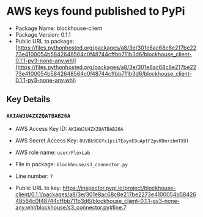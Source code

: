 # AWS keys found published to PyPi

* Package Name: blockhouse-client
* Package Version: 0.1.1
* Public URL to package: [https://files.pythonhosted.org/packages/a8/3e/301e8ac68c8e217be2273e4100054b5842648564c0f48744cffbb711b3d6/blockhouse_client-0.1.1-py3-none-any.whl](https://files.pythonhosted.org/packages/a8/3e/301e8ac68c8e217be2273e4100054b5842648564c0f48744cffbb711b3d6/blockhouse_client-0.1.1-py3-none-any.whl)

## Key Details

### `AKIAWJU4ZXZQATBAB26A`

* AWS Access Key ID: `AKIAWJU4ZXZQATBAB26A`
* AWS Secret Access Key: `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` 
* AWS role name: `user/FlexLab`
* File in package: `blockhouse/s3_connector.py`
* Line number: `7`

* Public URL to key: https://inspector.pypi.io/project/blockhouse-client/0.1.1/packages/a8/3e/301e8ac68c8e217be2273e4100054b5842648564c0f48744cffbb711b3d6/blockhouse_client-0.1.1-py3-none-any.whl/blockhouse/s3_connector.py#line.7



